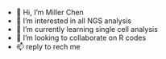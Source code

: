 - 👋 Hi, I’m Miller Chen
- 👀 I’m interested in all NGS analysis
- 🌱 I’m currently learning single cell analysis
- 💞️ I’m looking to collaborate on R codes 
- 📫 reply to rech me

<!---
r93b42016/r93b42016 is a ✨ special ✨ repository because its `README.md` (this file) appears on your GitHub profile.
You can click the Preview link to take a look at your changes.
--->
